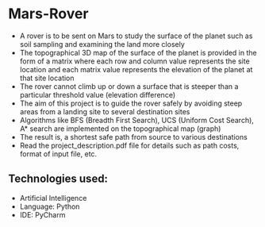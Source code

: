 # Mars-Rover
- A rover is to be sent on Mars to study the surface of the planet such as soil sampling and examining the land more closely
- The topographical 3D map of the surface of the planet is provided in the form of a matrix where each row and column value represents the site location and each matrix value represents the elevation of the planet at that site location
- The rover cannot climb up or down a surface that is steeper than a particular threshold value (elevation difference)
- The aim of this project is to guide the rover safely by avoiding steep areas from a landing site to several destination sites
- Algorithms like BFS (Breadth First Search), UCS (Uniform Cost Search), A* search are implemented on the topographical map (graph)
- The result is, a shortest safe path from source to various destinations
- Read the project_description.pdf file for details such as path costs, format of input file, etc.

Technologies used:
  -
  - Artificial Intelligence
  - Language: Python
  - IDE: PyCharm
